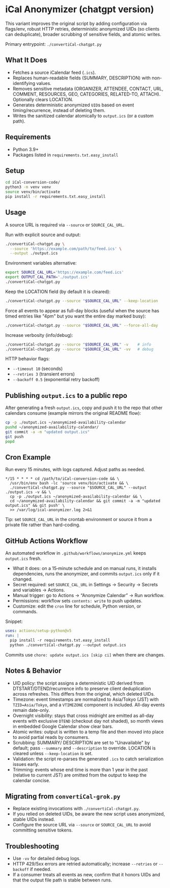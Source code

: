 # iCal Anonymizer (chatgpt version)

This variant improves the original script by adding configuration via flags/env, robust HTTP retries, deterministic anonymized UIDs (so clients can deduplicate), broader scrubbing of sensitive fields, and atomic writes.

Primary entrypoint: `./convertiCal-chatgpt.py`

## What It Does
- Fetches a source iCalendar feed (`.ics`).
- Replaces human-readable fields (SUMMARY, DESCRIPTION) with non-identifying values.
- Removes sensitive metadata (ORGANIZER, ATTENDEE, CONTACT, URL, COMMENT, RESOURCES, GEO, CATEGORIES, RELATED-TO, ATTACH). Optionally clears LOCATION.
- Generates deterministic anonymized `UID`s based on event timing/recurrence, instead of deleting them.
- Writes the sanitized calendar atomically to `output.ics` (or a custom path).

## Requirements
- Python 3.9+
- Packages listed in `requirements.txt.easy_install`

## Setup
```bash
cd iCal-conversion-code/
python3 -m venv venv
source venv/bin/activate
pip install -r requirements.txt.easy_install
```

## Usage
A source URL is required via `--source` or `SOURCE_CAL_URL`.

Run with explicit source and output:
```bash
./convertiCal-chatgpt.py \
  --source 'https://example.com/path/to/feed.ics' \
  --output ./output.ics
```

Environment variables alternative:
```bash
export SOURCE_CAL_URL='https://example.com/feed.ics'
export OUTPUT_CAL_PATH='./output.ics'
./convertiCal-chatgpt.py
```

Keep the LOCATION field (by default it is cleared):
```bash
./convertiCal-chatgpt.py --source "$SOURCE_CAL_URL" --keep-location
```

Force all events to appear as full-day blocks (useful when the source has timed entries like "4pm" but you want the entire day marked busy):
```bash
./convertiCal-chatgpt.py --source "$SOURCE_CAL_URL" --force-all-day
```

Increase verbosity (info/debug):
```bash
./convertiCal-chatgpt.py --source "$SOURCE_CAL_URL" -v    # info
./convertiCal-chatgpt.py --source "$SOURCE_CAL_URL" -vv   # debug
```

HTTP behavior flags:
- `--timeout 10` (seconds)
- `--retries 3` (transient errors)
- `--backoff 0.5` (exponential retry backoff)

## Publishing `output.ics` to a public repo
After generating a fresh `output.ics`, copy and push it to the repo that other calendars consume (example mirrors the original README flow):
```bash
cp -p ./output.ics ~/anonymized-availability-calendar
pushd ~/anonymized-availability-calendar/
git commit -a -m "updated output.ics"
git push
popd
```

## Cron Example
Run every 15 minutes, with logs captured. Adjust paths as needed.
```cron
*/15 * * * * cd /path/to/iCal-conversion-code && \
  /usr/bin/env bash -lc 'source venv/bin/activate && \
  ./convertiCal-chatgpt.py --source "$SOURCE_CAL_URL" --output ./output.ics -v && \
  cp -p ./output.ics ~/anonymized-availability-calendar && \
  cd ~/anonymized-availability-calendar && git commit -a -m "updated output.ics" && git push' \
  >> /var/log/ical-anonymizer.log 2>&1
```

Tip: set `SOURCE_CAL_URL` in the crontab environment or source it from a private file rather than hard-coding.

## GitHub Actions Workflow
An automated workflow in `.github/workflows/anonymize.yml` keeps `output.ics` fresh.

- What it does: on a 15‑minute schedule and on manual runs, it installs dependencies, runs the anonymizer, and commits `output.ics` only if it changed.
- Secret required: set `SOURCE_CAL_URL` in Settings → Security → Secrets and variables → Actions.
- Manual trigger: go to Actions → “Anonymize Calendar” → Run workflow.
- Permissions: workflow sets `contents: write` to push updates.
- Customize: edit the `cron` line for schedule, Python version, or commands.

Snippet:
```yaml
uses: actions/setup-python@v5
run: |
  pip install -r requirements.txt.easy_install
  python ./convertiCal-chatgpt.py --output output.ics
```
Commits use `chore: update output.ics [skip ci]` when there are changes.

## Notes & Behavior
- UID policy: the script assigns a deterministic UID derived from DTSTART/DTEND/recurrence info to preserve client deduplication across refreshes. This differs from the original, which deleted UIDs.
- Timezone: event timestamps are normalized to Asia/Tokyo (JST) with `TZID=Asia/Tokyo`, and a `VTIMEZONE` component is included. All-day events remain date-only.
- Overnight visibility: stays that cross midnight are emitted as all-day events with exclusive `DTEND` (checkout day not shaded), so month views in embedded Google Calendar show clear bars.
- Atomic writes: output is written to a temp file and then moved into place to avoid partial reads by consumers.
- Scrubbing: SUMMARY/ DESCRIPTION are set to "Unavailable" by default; pass `--summary` and `--description` to override. LOCATION is cleared unless `--keep-location` is set.
- Validation: the script re-parses the generated `.ics` to catch serialization issues early.
 - Trimming: events whose end time is more than 1 year in the past (relative to current JST) are omitted from the output to keep the calendar concise.

## Migrating from `convertiCal-grok.py`
- Replace existing invocations with `./convertiCal-chatgpt.py`.
- If you relied on deleted UIDs, be aware the new script uses anonymized, stable UIDs instead.
- Configure the source URL via `--source` or `SOURCE_CAL_URL` to avoid committing sensitive tokens.

## Troubleshooting
- Use `-vv` for detailed debug logs.
- HTTP 429/5xx errors are retried automatically; increase `--retries` or `--backoff` if needed.
- If a consumer treats all events as new, confirm that it honors UIDs and that the output file path is stable between runs.
